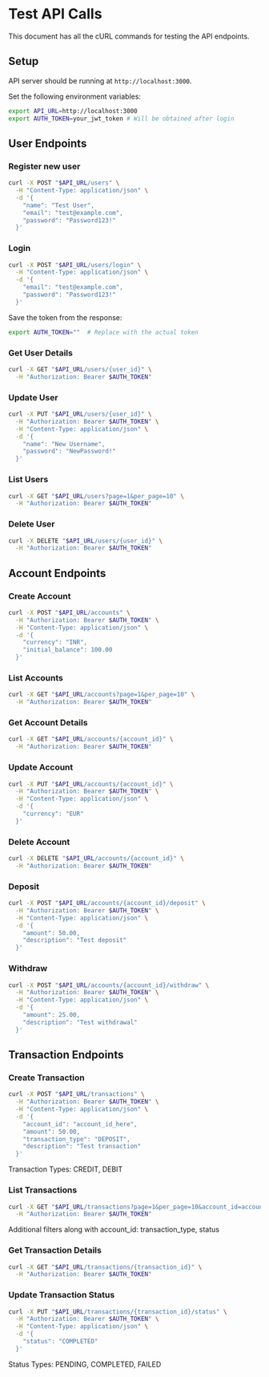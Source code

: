 # Test API Calls

This document has all the cURL commands for testing the API endpoints.

## Setup

API server should be running at `http://localhost:3000`.

Set the following environment variables:
```bash
export API_URL=http://localhost:3000
export AUTH_TOKEN=your_jwt_token # Will be obtained after login
```

## User Endpoints

### Register new user

```bash
curl -X POST "$API_URL/users" \
  -H "Content-Type: application/json" \
  -d '{
    "name": "Test User",
    "email": "test@example.com",
    "password": "Password123!"
  }'
```

### Login

```bash
curl -X POST "$API_URL/users/login" \
  -H "Content-Type: application/json" \
  -d '{
    "email": "test@example.com",
    "password": "Password123!"
  }'
```

Save the token from the response:
```bash
export AUTH_TOKEN=""  # Replace with the actual token
```

### Get User Details

```bash
curl -X GET "$API_URL/users/{user_id}" \
  -H "Authorization: Bearer $AUTH_TOKEN" 
```

### Update User

```bash
curl -X PUT "$API_URL/users/{user_id}" \
  -H "Authorization: Bearer $AUTH_TOKEN" \
  -H "Content-Type: application/json" \
  -d '{
    "name": "New Username",
    "password": "NewPassword!"
  }'
```

### List Users

```bash
curl -X GET "$API_URL/users?page=1&per_page=10" \
  -H "Authorization: Bearer $AUTH_TOKEN"
```

### Delete User

```bash
curl -X DELETE "$API_URL/users/{user_id}" \
  -H "Authorization: Bearer $AUTH_TOKEN"
```

## Account Endpoints

### Create Account

```bash
curl -X POST "$API_URL/accounts" \
  -H "Authorization: Bearer $AUTH_TOKEN" \
  -H "Content-Type: application/json" \
  -d '{
    "currency": "INR",
    "initial_balance": 100.00
  }'
```

### List Accounts

```bash
curl -X GET "$API_URL/accounts?page=1&per_page=10" \
  -H "Authorization: Bearer $AUTH_TOKEN"
```

### Get Account Details

```bash
curl -X GET "$API_URL/accounts/{account_id}" \
  -H "Authorization: Bearer $AUTH_TOKEN"
```

### Update Account

```bash
curl -X PUT "$API_URL/accounts/{account_id}" \
  -H "Authorization: Bearer $AUTH_TOKEN" \
  -H "Content-Type: application/json" \
  -d '{
    "currency": "EUR"
  }'
```

### Delete Account

```bash
curl -X DELETE "$API_URL/accounts/{account_id}" \
  -H "Authorization: Bearer $AUTH_TOKEN"
```

### Deposit

```bash
curl -X POST "$API_URL/accounts/{account_id}/deposit" \
  -H "Authorization: Bearer $AUTH_TOKEN" \
  -H "Content-Type: application/json" \
  -d '{
    "amount": 50.00,
    "description": "Test deposit"
  }'
```

### Withdraw

```bash
curl -X POST "$API_URL/accounts/{account_id}/withdraw" \
  -H "Authorization: Bearer $AUTH_TOKEN" \
  -H "Content-Type: application/json" \
  -d '{
    "amount": 25.00,
    "description": "Test withdrawal"
  }'
```

## Transaction Endpoints

### Create Transaction

```bash
curl -X POST "$API_URL/transactions" \
  -H "Authorization: Bearer $AUTH_TOKEN" \
  -H "Content-Type: application/json" \
  -d '{
    "account_id": "account_id_here",
    "amount": 50.00,
    "transaction_type": "DEPOSIT",
    "description": "Test transaction"
  }'
```
Transaction Types: CREDIT, DEBIT

### List Transactions

```bash
curl -X GET "$API_URL/transactions?page=1&per_page=10&account_id=account_id" \
  -H "Authorization: Bearer $AUTH_TOKEN"
```
Additional filters along with account_id: transaction_type, status

### Get Transaction Details

```bash
curl -X GET "$API_URL/transactions/{transaction_id}" \
  -H "Authorization: Bearer $AUTH_TOKEN"
```

### Update Transaction Status

```bash
curl -X PUT "$API_URL/transactions/{transaction_id}/status" \
  -H "Authorization: Bearer $AUTH_TOKEN" \
  -H "Content-Type: application/json" \
  -d '{
    "status": "COMPLETED"
  }'
```
Status Types: PENDING, COMPLETED, FAILED
